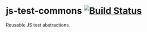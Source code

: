 js-test-commons [![Build Status](https://travis-ci.org/almilo/js-test-commons.svg?branch=master)](https://travis-ci.org/almilo/js-test-commons)
===============

Reusable JS test abstractions.
